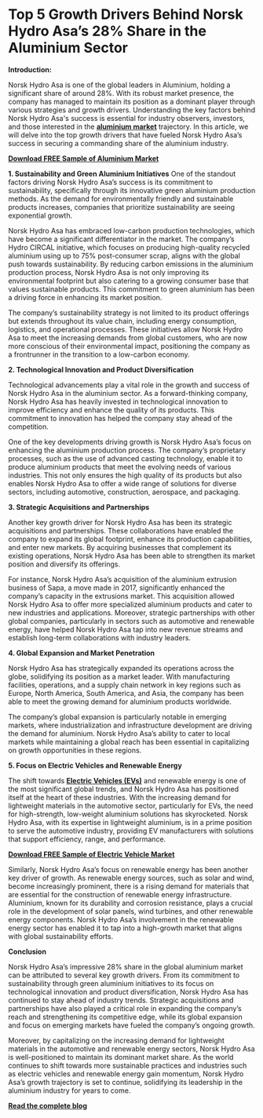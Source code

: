 # Top 5 Growth Drivers Behind Norsk Hydro Asa’s 28% Share in the Aluminium Sector

**Introduction:**

Norsk Hydro Asa is one of the global leaders in Aluminium, holding a significant share of around 28%. With its robust market presence, the company has managed to maintain its position as a dominant player through various strategies and growth drivers. Understanding the key factors behind Norsk Hydro Asa's success is essential for industry observers, investors, and those interested in the **[aluminium market](https://www.nextmsc.com/report/aluminum-market)** trajectory. In this article, we will delve into the top growth drivers that have fueled Norsk Hydro Asa’s success in securing a commanding share of the aluminium industry.

**[Download FREE Sample of Aluminium Market](https://www.nextmsc.com/aluminum-market/request-sample)**

**1. Sustainability and Green Aluminium Initiatives**
One of the standout factors driving Norsk Hydro Asa’s success is its commitment to sustainability, specifically through its innovative green aluminium production methods. As the demand for environmentally friendly and sustainable products increases, companies that prioritize sustainability are seeing exponential growth.

Norsk Hydro Asa has embraced low-carbon production technologies, which have become a significant differentiator in the market. The company’s Hydro CIRCAL initiative, which focuses on producing high-quality recycled aluminium using up to 75% post-consumer scrap, aligns with the global push towards sustainability. By reducing carbon emissions in the aluminium production process, Norsk Hydro Asa is not only improving its environmental footprint but also catering to a growing consumer base that values sustainable products. This commitment to green aluminium has been a driving force in enhancing its market position.

The company’s sustainability strategy is not limited to its product offerings but extends throughout its value chain, including energy consumption, logistics, and operational processes. These initiatives allow Norsk Hydro Asa to meet the increasing demands from global customers, who are now more conscious of their environmental impact, positioning the company as a frontrunner in the transition to a low-carbon economy.

**2. Technological Innovation and Product Diversification**
   
Technological advancements play a vital role in the growth and success of Norsk Hydro Asa in the aluminium sector. As a forward-thinking company, Norsk Hydro Asa has heavily invested in technological innovation to improve efficiency and enhance the quality of its products. This commitment to innovation has helped the company stay ahead of the competition.

One of the key developments driving growth is Norsk Hydro Asa’s focus on enhancing the aluminium production process. The company’s proprietary processes, such as the use of advanced casting technology, enable it to produce aluminium products that meet the evolving needs of various industries. This not only ensures the high quality of its products but also enables Norsk Hydro Asa to offer a wide range of solutions for diverse sectors, including automotive, construction, aerospace, and packaging.

**3. Strategic Acquisitions and Partnerships**
   
Another key growth driver for Norsk Hydro Asa has been its strategic acquisitions and partnerships. These collaborations have enabled the company to expand its global footprint, enhance its production capabilities, and enter new markets. By acquiring businesses that complement its existing operations, Norsk Hydro Asa has been able to strengthen its market position and diversify its offerings.

For instance, Norsk Hydro Asa’s acquisition of the aluminium extrusion business of Sapa, a move made in 2017, significantly enhanced the company’s capacity in the extrusions market. This acquisition allowed Norsk Hydro Asa to offer more specialized aluminium products and cater to new industries and applications. Moreover, strategic partnerships with other global companies, particularly in sectors such as automotive and renewable energy, have helped Norsk Hydro Asa tap into new revenue streams and establish long-term collaborations with industry leaders.

**4. Global Expansion and Market Penetration**
   
Norsk Hydro Asa has strategically expanded its operations across the globe, solidifying its position as a market leader. With manufacturing facilities, operations, and a supply chain network in key regions such as Europe, North America, South America, and Asia, the company has been able to meet the growing demand for aluminium products worldwide.

The company’s global expansion is particularly notable in emerging markets, where industrialization and infrastructure development are driving the demand for aluminium. Norsk Hydro Asa’s ability to cater to local markets while maintaining a global reach has been essential in capitalizing on growth opportunities in these regions.

**5. Focus on Electric Vehicles and Renewable Energy**
   
The shift towards **[Electric Vehicles (EVs)](https://www.nextmsc.com/report/electric-vehicle-market)** and renewable energy is one of the most significant global trends, and Norsk Hydro Asa has positioned itself at the heart of these industries. With the increasing demand for lightweight materials in the automotive sector, particularly for EVs, the need for high-strength, low-weight aluminium solutions has skyrocketed. Norsk Hydro Asa, with its expertise in lightweight aluminium, is in a prime position to serve the automotive industry, providing EV manufacturers with solutions that support efficiency, range, and performance.

**[Download FREE Sample of Electric Vehicle Market](https://www.nextmsc.com/electric-vehicle-market/request-sample)**

Similarly, Norsk Hydro Asa’s focus on renewable energy has been another key driver of growth. As renewable energy sources, such as solar and wind, become increasingly prominent, there is a rising demand for materials that are essential for the construction of renewable energy infrastructure. Aluminium, known for its durability and corrosion resistance, plays a crucial role in the development of solar panels, wind turbines, and other renewable energy components. Norsk Hydro Asa’s involvement in the renewable energy sector has enabled it to tap into a high-growth market that aligns with global sustainability efforts.

**Conclusion**

Norsk Hydro Asa’s impressive 28% share in the global aluminium market can be attributed to several key growth drivers. From its commitment to sustainability through green aluminium initiatives to its focus on technological innovation and product diversification, Norsk Hydro Asa has continued to stay ahead of industry trends. Strategic acquisitions and partnerships have also played a critical role in expanding the company’s reach and strengthening its competitive edge, while its global expansion and focus on emerging markets have fueled the company’s ongoing growth.

Moreover, by capitalizing on the increasing demand for lightweight materials in the automotive and renewable energy sectors, Norsk Hydro Asa is well-positioned to maintain its dominant market share. As the world continues to shift towards more sustainable practices and industries such as electric vehicles and renewable energy gain momentum, Norsk Hydro Asa’s growth trajectory is set to continue, solidifying its leadership in the aluminium industry for years to come.

**[Read the complete blog](https://www.nextmsc.com/blogs/norsk-hydro-asa-leading-the-aluminium-sector-with-around-28-percentage-share-here-is-why)**
